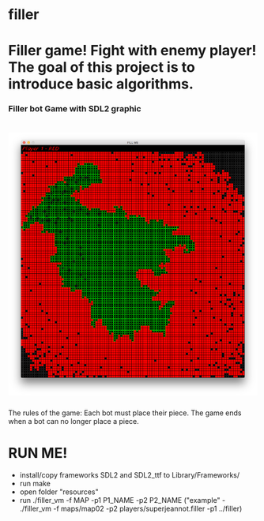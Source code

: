 # filler
Filler game! Fight with enemy player! 
The goal of this project is to introduce basic algorithms.
=============
### Filler bot Game with SDL2 graphic
![alt text](https://github.com/TheDigitalBug/filler/blob/master/logo.png)
=============
The rules of the game:
Each bot must place their piece.
The game ends when a bot can no longer place a piece.

# RUN ME!

  - install/copy frameworks SDL2 and SDL2_ttf to Library/Frameworks/
  - run make
  - open folder "resources" 
  - run ./filler_vm -f MAP -p1 P1_NAME -p2 P2_NAME 
  ("example" - ./filler_vm -f maps/map02 -p2 players/superjeannot.filler -p1 ../filler)
  
  
 
